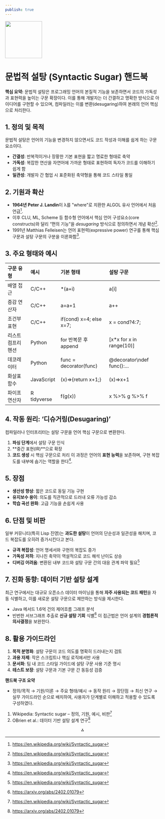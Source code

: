 ```yaml
---
publish: true
---
```


<img src="https://r2cdn.perplexity.ai/pplx-full-logo-primary-dark%402x.png" class="logo" width="120"/>

# 문법적 설탕 (Syntactic Sugar) 핸드북

**핵심 요약:**
문법적 설탕은 프로그래밍 언어의 본질적 기능을 보존하면서 코드의 가독성과 표현력을 높이는 구문 확장이다. 이를 통해 개발자는 더 간결하고 명확한 방식으로 아이디어를 구현할 수 있으며, 컴파일러는 이를 변환(desugaring)하여 본래의 언어 핵심으로 처리한다.

## 1. 정의 및 목적

문법적 설탕은 언어의 기능을 변경하지 않으면서도 코드 작성과 이해를 쉽게 하는 구문 요소이다.

- **간결성**: 반복적이거나 장황한 기본 표현을 짧고 명료한 형태로 축약
- **가독성**: 복잡한 연산을 자연어에 가까운 형태로 표현하여 독자가 코드를 이해하기 쉽게 함
- **일관성**: 개발자 간 협업 시 표준화된 축약형을 통해 코드 스타일 통일


## 2. 기원과 확산

- **1964년 Peter J. Landin**이 λ를 "where"로 치환한 ALGOL 유사 언어에서 처음 언급[^1].
- 이후 CLU, ML, Scheme 등 함수형 언어에서 핵심 언어 구성요소(core constructs)와 달리 “편의 기능”을 *desugaring* 방식으로 정의하면서 개념 확산[^1].
- 1991년 Matthias Felleisen는 언어 표현력(expressive power) 연구를 통해 핵심 구문과 설탕 구문의 구분을 이론화함[^1].


## 3. 주요 형태와 예시

| 구문 유형 | 예시 | 기본 형태 | 설탕 구문 |
| :-- | :-- | :-- | :-- |
| 배열 접근 | C/C++ | *(a+i) | a[i] |
| 증감 연산자 | C/C++ | a=a+1 | a++ |
| 조건부 표현 | C/C++ | if(cond) x=4; else x=7; | x = cond?4:7; |
| 리스트 컴프리헨션 | Python | for 반복문 후 append | [x*x for x in range(10)] |
| 데코레이터 | Python | func = decorator(func) | @decorator\ndef func():… |
| 화살표 함수 | JavaScript | (x)=>{return x+1;} | (x)=>x+1 |
| 파이프 연산자 | R tidyverse | f(g(x)) | x %>% g %>% f |

## 4. 작동 원리: ‘디슈거링(Desugaring)’

컴파일러나 인터프리터는 설탕 구문을 언어 핵심 구문으로 변환한다.

1. **파싱 단계**에서 설탕 구문 인식
2. **중간 표현(IR)**으로 확장
3. **코드 생성** 시 핵심 구문으로 처리
이 과정은 언어의 **표현 능력**을 보존하며, 구현 복잡도를 내부에 숨기는 역할을 한다[^1].

## 5. 장점

- **생산성 향상**: 짧은 코드로 동일 기능 구현
- **유지보수 용이**: 의도를 직관적으로 드러내 오류 가능성 감소
- **학습 곡선 완화**: 고급 기능을 손쉽게 사용


## 6. 단점 및 비판

일부 커뮤니티(특히 Lisp 진영)는 **과도한 설탕**이 언어의 단순성과 일관성을 해치며, 코드 복잡도를 오히려 증가시킨다고 본다.

- **규격 복잡성**: 언어 명세서와 구현의 복잡도 증가
- **가독성 저하**: 지나친 축약이 역설적으로 코드 해석 난이도 상승
- **디버깅 어려움**: 변환된 내부 코드와 설탕 구문 간의 대응 관계 파악 필요[^1]


## 7. 진화 동향: 데이터 기반 설탕 설계

최근 연구에서는 대규모 오픈소스 데이터 마이닝을 통해 **자주 사용되는 코드 패턴**을 자동 식별하고, 이를 새로운 설탕 구문으로 제안하는 방식을 제시한다.

- Java 메서드 1.6억 건의 제어흐름 그래프 분석
- 빈번한 서브그래프 추출로 **신규 설탕 기회** 식별[^2]
이 접근법은 언어 설계의 **경험론적 의사결정**을 보완한다.


## 8. 활용 가이드라인

1. **목적 분명화**: 설탕 구문이 코드 의도를 명확히 드러내는지 검토
2. **과용 자제**: 작은 스크립트나 핵심 로직에서만 사용
3. **문서화**: 팀 내 코드 스타일 가이드에 설탕 구문 사용 기준 명시
4. **테스트 보장**: 설탕 구문과 기본 구문 간 동등성 검증

**핸드북 구조 요약**

- 정의/목적 → 기원/이론 → 주요 형태/예시 → 동작 원리 → 장단점 → 최신 연구 → 실무 가이드라인 순으로 배치하여, 사용자가 단계별로 이해하고 적용할 수 있도록 구성하였다.

1. Wikipedia: Syntactic sugar – 정의, 기원, 예시, 비판[^1]
2. OBrien et al.: 데이터 기반 설탕 설계 연구[^2]

<div style="text-align: center">⁂</div>

[^1]: https://en.wikipedia.org/wiki/Syntactic_sugar

[^2]: https://arxiv.org/abs/2402.01079

[^3]: https://dev.to/chrisvasqm/its-just-syntactic-sugar-apo

[^4]: https://startup-house.com/glossary/syntactic-sugar

[^5]: https://www.reddit.com/r/learnpython/comments/1fhaxul/can_you_give_an_exact_definition_of_syntactic/

[^6]: https://www.lenovo.com/us/en/glossary/syntactic-sugar/

[^7]: https://nordicapis.com/syntactic-sugar-apis/

[^8]: https://yeoossi.tistory.com/48

[^9]: https://dl.acm.org/doi/10.1145/3597503.3639580

[^10]: https://ko.wikipedia.org/wiki/신택틱_%EC%8A%88%EA%B1%B0

[^11]: https://www.zerocho.com/category/JavaScript/post/5816c858ca15d50015d924ae

[^12]: https://lazymatlab.tistory.com/236

[^13]: https://www.codeit.kr/community/questions/UXVlc3Rpb246NjAwNWE2NTAzZjcxNGIzYTU1NzU3OTM4

[^14]: https://dkje.github.io/2020/09/02/SyntaxSugar/

